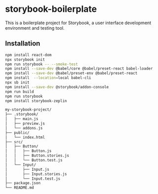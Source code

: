 # storybook-boilerplate

This is a boilerplate project for Storybook, a user interface development environment and testing tool.

## Installation

```sh
npm install react-dom
npx storybook init
npm run storybook -- --smoke-test 
npm install --save-dev @babel/core @babel/preset-react babel-loader
npm install --save-dev @babel/preset-env @babel/preset-react
npm install  --location=local babel-cli
npx sb init
npm install --save-dev @storybook/addon-console
npm run build
npm run storybook
npm install storybook-zeplin

my-storybook-project/
├── .storybook/
│   ├── main.js
│   ├── preview.js
│   └── addons.js
├── public/
│   └── index.html
├── src/
│   ├── Button/
│   │   ├── Button.js
│   │   ├── Button.stories.js
│   │   └── Button.test.js
│   └── Input/
│       ├── Input.js
│       ├── Input.stories.js
│       └── Input.test.js
├── package.json
└── README.md

